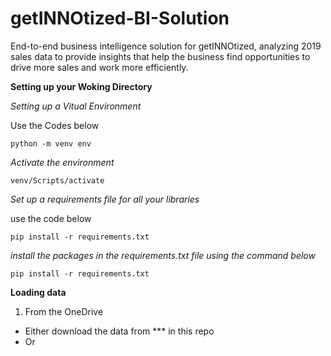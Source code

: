 # getINNOtized-BI-Solution

End-to-end business intelligence solution for getINNOtized, analyzing 2019 sales data to provide insights that help the business find opportunities to drive more sales and work more efficiently.

**Setting up your Woking Directory**

*Setting up a Vitual Environment*

Use the Codes below

```dotnetcli
python -m venv env
```

*Activate the environment*

```dotnetcli
venv/Scripts/activate
```

*Set up a requirements file for all your libraries*

use the code below

 ```dotnetcli
 pip install -r requirements.txt
```

*install the packages in the requirements.txt file using the command below*

```dotnetcli
pip install -r requirements.txt
```

**Loading data**

1. From the OneDrive
* Either download the data from *** in this repo
* Or 

